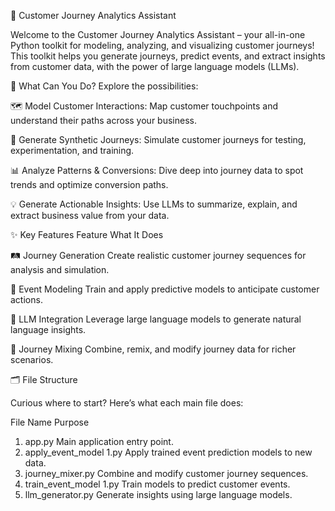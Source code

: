 
🚀 Customer Journey Analytics Assistant

Welcome to the Customer Journey Analytics Assistant – your all-in-one Python toolkit for modeling, analyzing, and visualizing customer journeys! 
This toolkit helps you generate journeys, predict events, and extract insights from customer data, with the power of large language models (LLMs).

👀 What Can You Do?
Explore the possibilities:

🗺️ Model Customer Interactions:
Map customer touchpoints and understand their paths across your business.

🔬 Generate Synthetic Journeys:
Simulate customer journeys for testing, experimentation, and training.

📊 Analyze Patterns & Conversions:
Dive deep into journey data to spot trends and optimize conversion paths.

💡 Generate Actionable Insights:
Use LLMs to summarize, explain, and extract business value from your data.

✨ Key Features
Feature	What It Does

🛤️ Journey Generation	Create realistic customer journey sequences for analysis and simulation.

🎯 Event Modeling	Train and apply predictive models to anticipate customer actions.

🤖 LLM Integration	Leverage large language models to generate natural language insights.

🔄 Journey Mixing	Combine, remix, and modify journey data for richer scenarios.

🗂️ File Structure

Curious where to start? Here’s what each main file does:

File Name	Purpose
1. app.py	Main application entry point.
2. apply_event_model 1.py	Apply trained event prediction models to new data.
3. journey_mixer.py	Combine and modify customer journey sequences.
4. train_event_model 1.py	Train models to predict customer events.
5. llm_generator.py	Generate insights using large language models.
